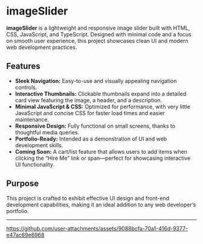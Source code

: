 # imageSlider

**imageSlider** is a lightweight and responsive image slider built with HTML, CSS, JavaScript, and TypeScript. Designed with minimal code and a focus on smooth user experience, this project showcases clean UI and modern web development practices.

## Features

- **Sleek Navigation:** Easy-to-use and visually appealing navigation controls.
- **Interactive Thumbnails:** Clickable thumbnails expand into a detailed card view featuring the image, a header, and a description.
- **Minimal JavaScript & CSS:** Optimized for performance, with very little JavaScript and concise CSS for faster load times and easier maintenance.
- **Responsive Design:** Fully functional on small screens, thanks to thoughtful media queries.
- **Portfolio-Ready:** Intended as a demonstration of UI and web development skills.
- **Coming Soon:** A cart/list feature that allows users to add items when clicking the “Hire Me” link or span—perfect for showcasing interactive UI functionality.

## Purpose

This project is crafted to exhibit effective UI design and front-end development capabilities, making it an ideal addition to any web developer’s portfolio.

---





https://github.com/user-attachments/assets/9088bcfa-70a1-416d-9377-e47ac69e6968

